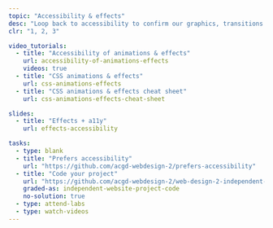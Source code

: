 ```yaml
---
topic: "Accessibility & effects"
desc: "Loop back to accessibility to confirm our graphics, transitions & animations are still compatible with inclusive design."
clr: "1, 2, 3"

video_tutorials:
  - title: "Accessibility of animations & effects"
    url: accessibility-of-animations-effects
    videos: true
  - title: "CSS animations & effects"
    url: css-animations-effects
  - title: "CSS animations & effects cheat sheet"
    url: css-animations-effects-cheat-sheet

slides:
  - title: "Effects + a11y"
    url: effects-accessibility

tasks:
  - type: blank
  - title: "Prefers accessibility"
    url: "https://github.com/acgd-webdesign-2/prefers-accessibility"
  - title: "Code your project"
    url: "https://github.com/acgd-webdesign-2/web-design-2-independent-project"
    graded-as: independent-website-project-code
    no-solution: true
  - type: attend-labs
  - type: watch-videos
---
```

